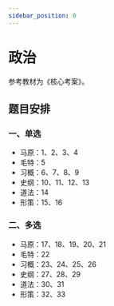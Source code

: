 ```yaml
---
sidebar_position: 0
---
```


# 政治

参考教材为《核心考案》。

## 题目安排

### 一、单选

+ 马原：1、2、3、4
+ 毛特：5
+ 习概：6、7、8、9
+ 史纲：10、11、12、13
+ 道法：14
+ 形策：15、16


### 二、多选

+ 马原：17、18、19、20、21
+ 毛特：22
+ 习概：23、24、25、26
+ 史纲：27、28、29
+ 道法：30、31
+ 形策：32、33